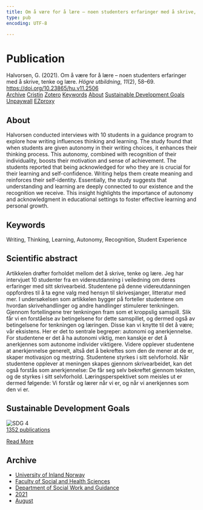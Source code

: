 ```yaml
---
title: Om å være for å lære – noen studenters erfaringer med å skrive, tenke og lære
type: pub
encoding: UTF-8

---
```

<h1>Publication</h1>
<article id="csl-bib-container-WMLHTA2Z" class="csl-bib-container">
  <div class="csl-bib-body"> <div class="csl-entry">Halvorsen, G. (2021). Om å være for å lære – noen studenters erfaringer med å skrive, tenke og lære. <i>Högre utbildning</i>, <i>11</i>(2), 58–69. <a href="https://doi.org/10.23865/hu.v11.2506">https://doi.org/10.23865/hu.v11.2506</a></div> </div>
  <div class="csl-bib-buttons">
    <a href="#taxonomy-article-WMLHTA2Z" alt="archive" class="csl-bib-button">Archive</a>
    <a href="https://app.cristin.no/results/show.jsf?id=1929298" alt="Cristin" class="csl-bib-button">Cristin</a>
    <a href="http://zotero.org/groups/5881554/items/WMLHTA2Z" alt="Zotero" class="csl-bib-button">Zotero</a>
    <a href="#keywords-article-WMLHTA2Z" alt="keywords" class="csl-bib-button">Keywords</a>
    <a href="#about-article-WMLHTA2Z" alt="about_pub" class="csl-bib-button">About</a>
    <a href="#sdg-article-WMLHTA2Z" alt="sdg" class="csl-bib-button">Sustainable Development Goals</a>
    <a href="https://hogreutbildning.se/index.php/hu/article/download/2506/5641" alt="Unpaywall" class="csl-bib-button">Unpaywall</a>
    <a href="https://hogreutbildning.se/index.php/hu/article/download/2506/5641" alt="EZproxy" class="csl-bib-button">EZproxy</a>
  </div>
  <div id="csl-bib-meta-container-WMLHTA2Z"></div>
</article>
<div id="csl-bib-meta-WMLHTA2Z" class="csl-bib-meta">
  <article id="about-article-WMLHTA2Z" class="about_pub-article">
    <h1>About</h1>
    Halvorsen conducted interviews with 10 students in a guidance program to explore how writing influences thinking and learning. The study found that when students are given autonomy in their writing choices, it enhances their thinking process. This autonomy, combined with recognition of their individuality, boosts their motivation and sense of achievement. The students reported that being acknowledged for who they are is crucial for their learning and self-confidence. Writing helps them create meaning and reinforces their self-identity. Essentially, the study suggests that understanding and learning are deeply connected to our existence and the recognition we receive. This insight highlights the importance of autonomy and acknowledgment in educational settings to foster effective learning and personal growth.
  </article>
  <article id="keywords-article-WMLHTA2Z" class="keywords-article">
    <h1>Keywords</h1>
    Writing, Thinking, Learning, Autonomy, Recognition, Student Experience
  </article>
  <article id="abstract-article-WMLHTA2Z" class="abstract-article">
    <h1>Scientific abstract</h1>
    Artikkelen drøfter forholdet mellom det å skrive, tenke og lære. Jeg har intervjuet 10 studenter fra en videreutdanning i veiledning om deres erfaringer med sitt skrivearbeid. Studentene på denne videreutdanningen oppfordres til å ta egne valg med hensyn til skrivesjanger, litteratur med mer. I undersøkelsen som artikkelen bygger på forteller studentene om hvordan skrivehandlinger og andre handlinger stimulerer tenkningen. Gjennom fortellingene trer tenkningen fram som et kroppslig samspill. Slik får vi en forståelse av betingelsene for dette samspillet, og dermed også av betingelsene for tenkningen og læringen. Disse kan vi knytte til det å være; vår eksistens. Her er det to sentrale begreper: autonomi og anerkjennelse. For studentene er det å ha autonomi viktig, men kanskje er det å anerkjennes som autonome individer viktigere. Videre opplever studentene at anerkjennelse generelt, altså det å bekreftes som den de mener at de er, skaper motivasjon og mestring. Studentene styrkes i sitt selvforhold. Når studentene opplever at meningen skapes gjennom skrivearbeidet, kan det også forstås som anerkjennelse: De får seg selv bekreftet gjennom teksten, og de styrkes i sitt selvforhold. Læringsperspektivet som meisles ut er dermed følgende: Vi forstår og lærer når vi er, og når vi anerkjennes som den vi er.
  </article>
  <article id="sdg-article-WMLHTA2Z" class="sdg-article">
    <h1>Sustainable Development Goals</h1>
    <div class="sdg-container"><div id="sdg4" class="sdg">
        <img src="{{< params subfolder >}}images/sdg/sdg04_en.png" class="image" alt="SDG 4">
        <div class="sdg-overlay">
          <a href="{{< params subfolder >}}en/archive/?sdg=4#archive" class="sdg-publication-count"><span>1352</span> publications</a>
          <p><a href="https://sdgs.un.org/goals/goal4" class="sdg-read-more">Read More</a></p>
        </div>
      </div></div>
  </article>
  <article id="taxonomy-article-WMLHTA2Z" class="taxonomy-article">
    <h1>Archive</h1>
    <ul>
      <li><a href="{{< params subfolder >}}en/archive/?key=3DCRN523">University of Inland Norway</a></li>
      <li><a href="{{< params subfolder >}}en/archive/?key=IDKFS3MX">Faculty of Social and Health Sciences</a></li>
      <li><a href="{{< params subfolder >}}en/archive/?key=CU4VFGCV">Department of Social Work and Guidance</a></li>
      <li><a href="{{< params subfolder >}}en/archive/?key=2C96K84E">2021</a></li>
      <li><a href="{{< params subfolder >}}en/archive/?key=RZJY5L2W">August</a></li>
    </ul>
  </article>
</div>
